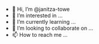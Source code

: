- 👋 Hi, I’m @janitza-towe
- 👀 I’m interested in ...
- 🌱 I’m currently learning ...
- 💞️ I’m looking to collaborate on ...
- 📫 How to reach me ...

<!---
janitza-towe/janitza-towe is a ✨ special ✨ repository because its `README.md` (this file) appears on your GitHub profile.
You can click the Preview link to take a look at your changes.
--->
